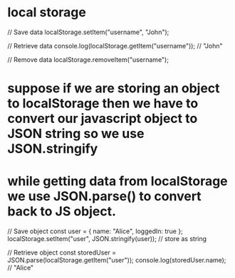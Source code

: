 # local storage

// Save data
localStorage.setItem("username", "John");

// Retrieve data
console.log(localStorage.getItem("username")); // "John"

// Remove data
localStorage.removeItem("username");

# suppose if we are storing an object to localStorage then we have to convert our javascript object to JSON string so we use JSON.stringify

# while getting data from localStorage we use JSON.parse() to convert back to JS object.

// Save object
const user = { name: "Alice", loggedIn: true };
localStorage.setItem("user", JSON.stringify(user)); // store as string

// Retrieve object
const storedUser = JSON.parse(localStorage.getItem("user"));
console.log(storedUser.name); // "Alice"
